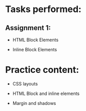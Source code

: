 # Tasks performed:
## Assignment 1:

- HTML Block Elements

- Inline Block Elements

# Practice content:

- CSS layouts

- HTML Block and inline elements

- Margin and shadows